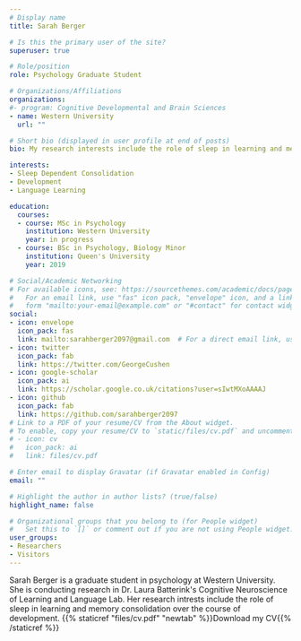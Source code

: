 ```yaml
---
# Display name
title: Sarah Berger

# Is this the primary user of the site?
superuser: true

# Role/position
role: Psychology Graduate Student

# Organizations/Affiliations
organizations:
#- program: Cognitive Developmental and Brain Sciences
- name: Western University
  url: ""

# Short bio (displayed in user profile at end of posts)
bio: My research interests include the role of sleep in learning and memory consolidation over the course of development.

interests:
- Sleep Dependent Consolidation
- Development
- Language Learning

education:
  courses:
  - course: MSc in Psychology
    institution: Western University
    year: in progress
  - course: BSc in Psychology, Biology Minor
    institution: Queen's University
    year: 2019

# Social/Academic Networking
# For available icons, see: https://sourcethemes.com/academic/docs/page-builder/#icons
#   For an email link, use "fas" icon pack, "envelope" icon, and a link in the
#   form "mailto:your-email@example.com" or "#contact" for contact widget.
social:
- icon: envelope
  icon_pack: fas
  link: mailto:sarahberger2097@gmail.com  # For a direct email link, use "mailto:test@example.org".
- icon: twitter
  icon_pack: fab
  link: https://twitter.com/GeorgeCushen
- icon: google-scholar
  icon_pack: ai
  link: https://scholar.google.co.uk/citations?user=sIwtMXoAAAAJ
- icon: github
  icon_pack: fab
  link: https://github.com/sarahberger2097
# Link to a PDF of your resume/CV from the About widget.
# To enable, copy your resume/CV to `static/files/cv.pdf` and uncomment the lines below.
# - icon: cv
#   icon_pack: ai
#   link: files/cv.pdf

# Enter email to display Gravatar (if Gravatar enabled in Config)
email: ""

# Highlight the author in author lists? (true/false)
highlight_name: false

# Organizational groups that you belong to (for People widget)
#   Set this to `[]` or comment out if you are not using People widget.
user_groups:
- Researchers
- Visitors
---
```


Sarah Berger is a graduate student in psychology at Western University. She is conducting research in Dr. Laura Batterink's Cognitive Neuroscience of Learning and Language Lab. Her research intrests include the role of sleep in learning and memory consolidation over the course of development. {{% staticref "files/cv.pdf" "newtab" %}}Download my CV{{% /staticref %}}

